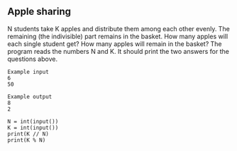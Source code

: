 ## Apple sharing
N students take K apples and distribute them among each other evenly. The remaining (the indivisible) part remains in the basket. How many apples will each single student get? How many apples will remain in the basket? The program reads the numbers N and K. It should print the two answers for the questions above.

```
Example input
6
50

Example output
8
2
```

```
N = int(input())
K = int(input())
print(K // N)
print(K % N)
```


